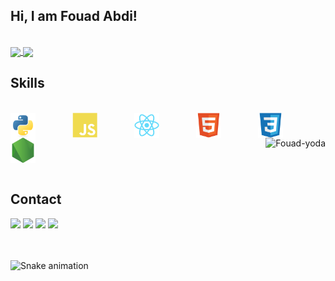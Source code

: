 ## Hi, I am Fouad Abdi! 
</br>

<div>
  <a href="https://github.com/FouadAbdi">
    <img align="center" height="170" src="https://github-readme-stats.vercel.app/api/top-langs/?username=FouadAbdi&layout=compact&langs_count=16&theme=dracula"/>
    <img align="center" src="https://github-readme-stats.vercel.app/api?username=FouadAbdi&show_icons=true&theme=dracula&include_all_commits=true&count_private=true&hide=issues"/>
  </a>
</div>

## Skills
<div style="display: inline_block"><br>
  <img height="40" align="center" alt="Fouad-Python" height="30" width="40" src="https://raw.githubusercontent.com/devicons/devicon/master/icons/python/python-original.svg">
  &nbsp;&nbsp;&nbsp;&nbsp;&nbsp;&nbsp;&nbsp;&nbsp;&nbsp;&nbsp;&nbsp;&nbsp;&nbsp;
  <img height="40" align="center" alt="Fouad-Js" height="30" width="40" src="https://raw.githubusercontent.com/devicons/devicon/master/icons/javascript/javascript-plain.svg">
  &nbsp;&nbsp;&nbsp;&nbsp;&nbsp;&nbsp;&nbsp;&nbsp;&nbsp;&nbsp;&nbsp;&nbsp;&nbsp;
  <img height="40" align="center" alt="Fouad-React" height="30" width="40" src="https://raw.githubusercontent.com/devicons/devicon/master/icons/react/react-original.svg">
  &nbsp;&nbsp;&nbsp;&nbsp;&nbsp;&nbsp;&nbsp;&nbsp;&nbsp;&nbsp;&nbsp;&nbsp;&nbsp;
  <img height="40" align="center" alt="Fouad-HTML" height="30" width="40" src="https://raw.githubusercontent.com/devicons/devicon/master/icons/html5/html5-original.svg">
  &nbsp;&nbsp;&nbsp;&nbsp;&nbsp;&nbsp;&nbsp;&nbsp;&nbsp;&nbsp;&nbsp;&nbsp;&nbsp;
  <img height="40" align="center" alt="Fouad-CSS" height="30" width="40" src="https://raw.githubusercontent.com/devicons/devicon/master/icons/css3/css3-original.svg">
  &nbsp;&nbsp;&nbsp;&nbsp;&nbsp;&nbsp;&nbsp;&nbsp;&nbsp;&nbsp;&nbsp;&nbsp;&nbsp;
  <img height="40" align="center" alt="Fouad-Node" height="30" width="40" src="https://raw.githubusercontent.com/devicons/devicon/master/icons/nodejs/nodejs-original.svg">
  <img align="right" height="180em" alt="Fouad-yoda" src="https://media.giphy.com/media/l44Qqz6gO6JiVV3pu/giphy.gif">
</div>

</br>

## Contact 
<div> 
  <a href="https://www.linkedin.com/in/fouadabdi" target="_blank"><img src="https://img.shields.io/badge/-LinkedIn-%230077B5?style=for-the-badge&logo=linkedin&logoColor=white" target="_blank"></a> 
  <a href="https://twitter.com/fouadabdi" target="_blank"><img src="https://img.shields.io/badge/-Twitter-%23EA4335?style=for-the-badge&logo=twitter&logoColor=white" target="_blank"></a>
  <a href="https://instagram.com/fouadabdi" target="_blank"><img src="https://img.shields.io/badge/-Instagram-%23E4405F?style=for-the-badge&logo=instagram&logoColor=white" target="_blank"></a>
  <a href="mailto:fouadabdi@example.com"><img src="https://img.shields.io/badge/-Gmail-%23333?style=for-the-badge&logo=gmail&logoColor=white" target="_blank"></a>
</div>

</br>
</br>

![Snake animation](https://github.com/FouadAbdi/FouadAbdi/blob/output/github-contribution-grid-snake.svg)
